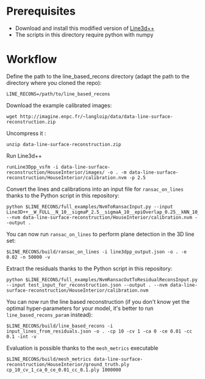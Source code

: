 # Prerequisites 

* Download and install this modified version of [Line3d++](https://github.com/palanglois/Line3d-_with_mlsd)
* The scripts in this directory require python with numpy

# Workflow 

Define the path to the line_based_recons directory (adapt the path to the directory where you cloned the repo): 

    LINE_RECONS=/path/to/line_based_recons
    
Download the example calibrated images: 

    wget http://imagine.enpc.fr/~langloip/data/data-line-surface-reconstruction.zip

Uncompress it : 

    unzip data-line-surface-reconstruction.zip

Run Line3d++

    runLine3Dpp_vsfm -i data-line-surface-reconstruction/HouseInterior/images/ -o . -m data-line-surface-reconstruction/HouseInterior/calibration.nvm -p 2.5

Convert the lines and calibrations into an input file for `ransac_on_lines` thanks to the Python script in this repository:

    python $LINE_RECONS/full_examples/NvmToRansacInput.py --input Line3D++__W_FULL__N_10__sigmaP_2.5__sigmaA_10__epiOverlap_0.25__kNN_10__OPTIMIZED__vis_3.txt --nvm data-line-surface-reconstruction/HouseInterior/calibration.nvm --output .

You can now run `ransac_on_lines` to perform plane detection in the 3D line set: 

    $LINE_RECONS/build/ransac_on_lines -i line3dpp_output.json -o . -e 0.02 -n 50000 -v

Extract the residuals thanks to the Python script in this repository:

    python $LINE_RECONS/full_examples/NvmRansacOutToResidualReconsInput.py --input test_input_for_reconstruction.json --output . --nvm data-line-surface-reconstruction/HouseInterior/calibration.nvm
    
You can now run the line based reconstruction (if you don't know yet the optimal hyper-parameters for your model, it's better to run `line_based_recons_param` instead): 

    $LINE_RECONS/build/line_based_recons -i input_lines_from_residuals.json -o . -cp 10 -cv 1 -ca 0 -ce 0.01 -cc 0.1 -int -v
    
Evaluation is possible thanks to the `mesh_metrics` executable

    $LINE_RECONS/build/mesh_metrics data-line-surface-reconstruction/HouseInterior/ground_truth.ply cp_10_cv_1_ca_0_ce_0.01_cc_0.1.ply 1000000
    

